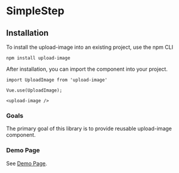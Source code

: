 # SimpleStep

## Installation
To install the upload-image into an existing project, use the npm CLI
```
npm install upload-image
```

After installation, you can import the component into your project.
```
import UploadImage from 'upload-image'

Vue.use(UploadImage);

<upload-image />
```

### Goals
The primary goal of this library is to provide reusable upload-image component.


### Demo Page
See [Demo Page](https://jeff42work.github.io/SimpleStep/).